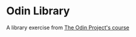 # Odin Library

A library exercise from [The Odin Project's course](https://www.theodinproject.com/lessons/node-path-javascript-library)
